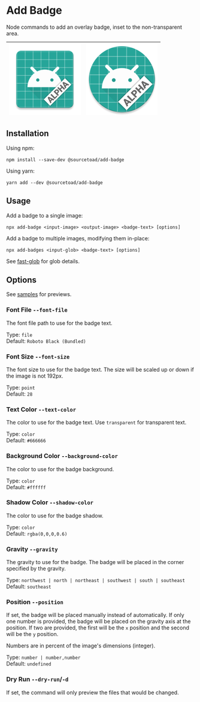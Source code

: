 # Add Badge

Node commands to add an overlay badge, inset to the non-transparent area.

| ![](https://github.com/sourcetoad/add-badge/raw/master/samples/output/ic_launcher-xxxhdpi.png) | ![](https://github.com/sourcetoad/add-badge/raw/master/samples/output/ic_launcher_round-xxxhdpi.png) |
|------------------------------------------------------------------------------------------------|------------------------------------------------------------------------------------------------------|

## Installation

Using npm:

```shell
npm install --save-dev @sourcetoad/add-badge
```

Using yarn:

```shell
yarn add --dev @sourcetoad/add-badge
```

## Usage

Add a badge to a single image:

```shell
npx add-badge <input-image> <output-image> <badge-text> [options]
```

Add a badge to multiple images, modifying them in-place:

```shell
npx add-badges <input-glob> <badge-text> [options]
```

See [fast-glob](https://github.com/mrmlnc/fast-glob) for glob details.

## Options

See [samples](https://github.com/sourcetoad/add-badge/blob/master/SAMPLES.md) for previews.

### Font File `--font-file`

The font file path to use for the badge text.

Type: `file`  
Default: `Roboto Black (Bundled)`

### Font Size `--font-size`

The font size to use for the badge text. The size will be scaled up or down if the image is not 192px.

Type: `point`  
Default: `28`

### Text Color `--text-color`

The color to use for the badge text. Use `transparent` for transparent text.

Type: `color`  
Default: `#666666`

### Background Color `--background-color`

The color to use for the badge background.

Type: `color`  
Default: `#ffffff`

### Shadow Color `--shadow-color`

The color to use for the badge shadow.

Type: `color`  
Default: `rgba(0,0,0,0.6)`

### Gravity `--gravity`

The gravity to use for the badge. The badge will be placed in the corner specified by the gravity.

Type: `northwest | north | northeast | southwest | south | southeast`  
Default: `southeast`

### Position `--position`

If set, the badge will be placed manually instead of automatically. If only one number is provided, the badge will be placed on the gravity axis at the position. If two are provided, the first will be the `x` position and the second will be the `y` position.

Numbers are in percent of the image's dimensions (integer).

Type: `number | number,number`  
Default: `undefined`

### Dry Run `--dry-run`/`-d`

If set, the command will only preview the files that would be changed.
